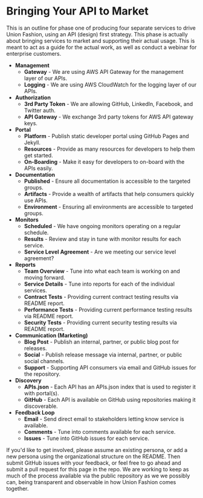 # Bringing Your API to Market

This is an outline for phase one of producing four separate services to drive Union Fashion, using an API (design) first strategy. This phase is actually about bringing services to market and supporting their actual usage. This is meant to act as a guide for the actual work, as well as conduct a webinar for enterprise customers.

- **Management**
  - **Gateway** - We are using AWS API Gateway for the management layer of our APIs.
  - **Logging** - We are using AWS CloudWatch for the logging layer of our APIs.
- **Authorization**
  - **3rd Party Token** - We are allowing GitHub, LinkedIn, Facebook, and Twitter auth.
  - **API Gateway** - We exchange 3rd party tokens for AWS API gateway keys.
- **Portal**
  - **Platform** - Publish static developer portal using GitHub Pages and Jekyll.
  - **Resources** - Provide as many resources for developers to help them get started.
  - **On-Boarding** - Make it easy for developers to on-board with the APIs easily.
- **Documentation**
  - **Published** - Ensure all documentation is accessible to the targeted groups.
  - **Artifacts** - Provide a wealth of artifacts that help consumers quickly use APIs.
  - **Environment** - Ensuring all environments are accessible to targeted groups.
- **Monitors**
  - **Scheduled** - We have ongoing monitors operating on a regular schedule.
  - **Results** - Review and stay in tune with monitor results for each service.
  - **Service Level Agreement** - Are we meeting our service level agreement?
- **Reports**
  - **Team Overview** - Tune into what each team is working on and moving forward.
  - **Service Details** - Tune into reports for each of the individual services.
  - **Contract Tests** - Providing current contract testing results via README report.
  - **Performance Tests** - Providing current performance testing results via README report.
  - **Security Tests** - Providing current security testing results via README report.
- **Communication (Marketing)**
  - **Blog Post** - Publish an internal, partner, or public blog post for releases.
  - **Social** - Publish release message via internal, partner, or public social channels.
  - **Support** - Supporting API consumers via email and GitHub issues for the repository.
- **Discovery**
  - **APIs.json** - Each API has an APIs.json index that is used to register it with portal(s).
  - **GitHub** - Each API is available on GitHub using repositories making it discoverable.
- **Feedback Loop**
  - **Email** - Send direct email to stakeholders letting know service is available.
  - **Comments** - Tune into comments available for each service.
  - **Issues** - Tune into GitHub issues for each service.

If you'd like to get involved, please assume an existing persona, or add a new persona using the organizational structure on the README. Then submit GitHub issues with your feedback, or feel free to go ahead and submit a pull request for this page in the repo. We are working to keep as much of the process available via the public repository as we we possibly can, being transparent and observable in how Union Fashion comes together.
